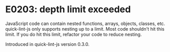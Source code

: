 # E0203: depth limit exceeded

<!-- QLJS_NO_CHECK_CODE -->

JavaScript code can contain nested functions, arrays, objects, classes, etc.
quick-lint-js only supports nesting up to a limit. Most code shouldn't hit this
limit. If you do hit this limit, refactor your code to reduce nesting.

Introduced in quick-lint-js version 0.3.0.
